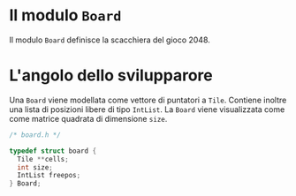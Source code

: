 # Il modulo `Board`

Il modulo `Board` definisce la scacchiera del gioco 2048.


# L'angolo dello svilupparore

Una `Board` viene modellata come vettore di puntatori a `Tile`.
Contiene inoltre una lista di posizioni libere di tipo `IntList`.
La `Board` viene visualizzata come come matrice quadrata di dimensione `size`.

```c
/* board.h */

typedef struct board {
  Tile **cells;
  int size;
  IntList freepos;
} Board;
```
